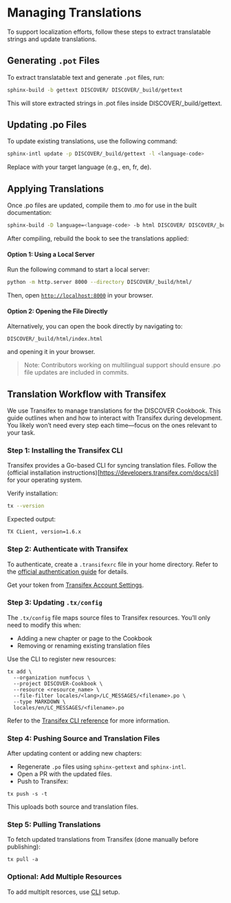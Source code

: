 # Managing Translations

To support localization efforts, follow these steps to extract translatable strings and update translations.

## Generating `.pot` Files  

To extract translatable text and generate `.pot` files, run:

```sh
sphinx-build -b gettext DISCOVER/ DISCOVER/_build/gettext
```
This will store extracted strings in .pot files inside DISCOVER/_build/gettext.

## Updating .po Files
To update existing translations, use the following command:

```sh
sphinx-intl update -p DISCOVER/_build/gettext -l <language-code>
```
Replace <language-code> with your target language (e.g., en, fr, de).

## Applying Translations
Once .po files are updated, compile them to .mo for use in the built documentation:

```sh
sphinx-build -D language=<language-code> -b html DISCOVER/ DISCOVER/_build/html

```
After compiling, rebuild the book to see the translations applied:

#### **Option 1: Using a Local Server**  

Run the following command to start a local server:  
```sh
python -m http.server 8000 --directory DISCOVER/_build/html/
```
Then, open [`http://localhost:8000`](http://localhost:8000) in your browser.  

#### **Option 2: Opening the File Directly**  

Alternatively, you can open the book directly by navigating to:  
```
DISCOVER/_build/html/index.html
```
and opening it in your browser.  


> Note: Contributors working on multilingual support should ensure .po file updates are included in commits.


## Translation Workflow with Transifex

We use Transifex to manage translations for the DISCOVER Cookbook. This guide outlines when and how to interact with Transifex during development. You likely won’t need every step each time—focus on the ones relevant to your task.

### Step 1: Installing the Transifex CLI

Transifex provides a Go-based CLI for syncing translation files. Follow the (official installation instructions)[https://developers.transifex.com/docs/cli] for your operating system.


Verify installation:
```sh
tx --version
```
Expected output:
```
TX CLient, version=1.6.x
```

### Step 2: Authenticate with Transifex

To authenticate, create a ```.transifexrc``` file in your home directory. Refer to the [official authentication guide](https://developers.transifex.com/reference/api-authentication) for details.


Get your token from [Transifex Account Settings](https://app.transifex.com/user/settings/api/).


### Step 3: Updating ```.tx/config```

The ```.tx/config``` file maps source files to Transifex resources. You’ll only need to modify this when:

- Adding a new chapter or page to the Cookbook
- Removing or renaming existing translation files

Use the CLI to register new resources:
```
tx add \
  --organization numfocus \
  --project DISCOVER-Cookbook \
  --resource <resource_name> \
  --file-filter locales/<lang>/LC_MESSAGES/<filename>.po \
  --type MARKDOWN \
  locales/en/LC_MESSAGES/<filename>.po
```

Refer to the [Transifex CLI reference](https://developers.transifex.com/docs/cli) for more information.


### Step 4: Pushing Source and Translation Files

After updating content or adding new chapters:
- Regenerate ```.po``` files using ```sphinx-gettext``` and ```sphinx-intl```.
- Open a PR with the updated files.
- Push to Transifex:
```
tx push -s -t
```

This uploads both source and translation files.

### Step 5: Pulling Translations
To fetch updated translations from Transifex (done manually before publishing):
```
tx pull -a
```

### Optional: Add Multiple Resources

To add multiplt resorces, use [CLI](https://developers.transifex.com/docs/cli) setup.